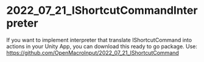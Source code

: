 # 2022_07_21_IShortcutCommandInterpreter
If you want to implement interpreter that translate IShortcutCommand into actions in your Unity App, you can download this ready to go package.
Use: https://github.com/OpenMacroInput/2022_07_21_IShortcutCommand
